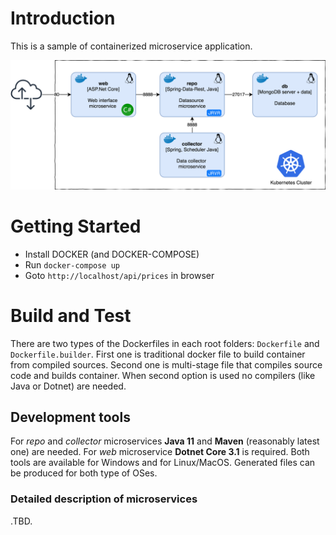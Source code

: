 # Introduction 
This is a sample of containerized microservice application.

![Architecture diagram](/media/DOIAB-Sample.png) 

# Getting Started
- Install DOCKER (and DOCKER-COMPOSE)
- Run `docker-compose up`
- Goto `http://localhost/api/prices` in browser

# Build and Test
There are two types of the Dockerfiles in each root folders: `Dockerfile` and `Dockerfile.builder`. First one is traditional docker file to build container from compiled sources. Second one is multi-stage file that compiles source code and builds container. When second option is used no compilers (like Java or Dotnet) are needed.

## Development tools
For *repo* and *collector* microservices **Java 11** and **Maven** (reasonably latest one) are needed. For *web* microservice **Dotnet Core 3.1** is required. Both tools are available for Windows and for Linux/MacOS. Generated files can be produced for both type of OSes.

### Detailed description of microservices
.TBD.